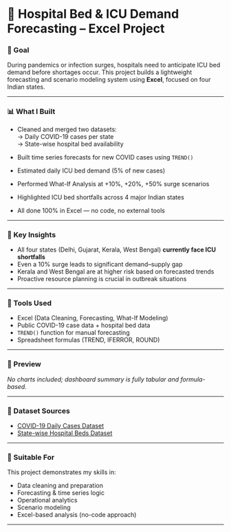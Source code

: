 # 🏥 Hospital Bed & ICU Demand Forecasting – Excel Project

### 📌 Goal
During pandemics or infection surges, hospitals need to anticipate ICU bed demand before shortages occur. This project builds a lightweight forecasting and scenario modeling system using **Excel**, focused on four Indian states.

---

### 📊 What I Built

- Cleaned and merged two datasets:  
  → Daily COVID-19 cases per state  
  → State-wise hospital bed availability

- Built time series forecasts for new COVID cases using `TREND()`  
- Estimated daily ICU bed demand (5% of new cases)  
- Performed What-If Analysis at +10%, +20%, +50% surge scenarios  
- Highlighted ICU bed shortfalls across 4 major Indian states  
- All done 100% in Excel — no code, no external tools

---

### 🧠 Key Insights

- All four states (Delhi, Gujarat, Kerala, West Bengal) **currently face ICU shortfalls**
- Even a 10% surge leads to significant demand–supply gap
- Kerala and West Bengal are at higher risk based on forecasted trends
- Proactive resource planning is crucial in outbreak situations

---

### 📁 Tools Used
- Excel (Data Cleaning, Forecasting, What-If Modeling)
- Public COVID-19 case data + hospital bed data
- `TREND()` function for manual forecasting
- Spreadsheet formulas (TREND, IFERROR, ROUND)

---

### 📸 Preview

_No charts included; dashboard summary is fully tabular and formula-based._

---

### 📎 Dataset Sources

- [COVID-19 Daily Cases Dataset](https://www.kaggle.com/datasets/sudalairajkumar/covid19-in-india?select=covid_19_india.csv)
- [State-wise Hospital Beds Dataset](https://www.kaggle.com/datasets/ayushirastogi15/hospital-beds-data-india)

---

### 💼 Suitable For
This project demonstrates my skills in:

- Data cleaning and preparation  
- Forecasting & time series logic  
- Operational analytics  
- Scenario modeling  
- Excel-based analysis (no-code approach)

---
